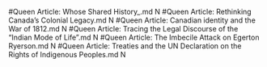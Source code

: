 #Queen
Article: Whose Shared History_.md N
#Queen
Article: Rethinking Canada’s Colonial Legacy.md N
#Queen
Article: Canadian identity and the War of 1812.md N
#Queen
Article: Tracing the Legal Discourse of the “Indian Mode of Life”.md N
#Queen
Article: The Imbecile Attack on Egerton Ryerson.md N
#Queen
Article: Treaties and the UN Declaration on the Rights of Indigenous Peoples.md N
